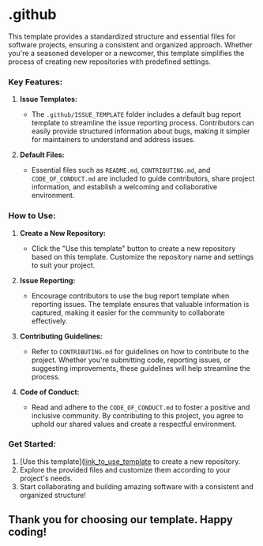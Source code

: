 # .github
This template provides a standardized structure and essential files for software projects, ensuring a consistent and organized approach. Whether you're a seasoned developer or a newcomer, this template simplifies the process of creating new repositories with predefined settings.

### Key Features:

1. **Issue Templates:**
   - The `.github/ISSUE_TEMPLATE` folder includes a default bug report template to streamline the issue reporting process. Contributors can easily provide structured information about bugs, making it simpler for maintainers to understand and address issues.

2. **Default Files:**
   - Essential files such as `README.md`, `CONTRIBUTING.md`, and `CODE_OF_CONDUCT.md` are included to guide contributors, share project information, and establish a welcoming and collaborative environment.

### How to Use:

1. **Create a New Repository:**
   - Click the "Use this template" button to create a new repository based on this template. Customize the repository name and settings to suit your project.

2. **Issue Reporting:**
   - Encourage contributors to use the bug report template when reporting issues. The template ensures that valuable information is captured, making it easier for the community to collaborate effectively.

3. **Contributing Guidelines:**
   - Refer to `CONTRIBUTING.md` for guidelines on how to contribute to the project. Whether you're submitting code, reporting issues, or suggesting improvements, these guidelines will help streamline the process.

4. **Code of Conduct:**
   - Read and adhere to the `CODE_OF_CONDUCT.md` to foster a positive and inclusive community. By contributing to this project, you agree to uphold our shared values and create a respectful environment.

### Get Started:
1. [Use this template]([link_to_use_template](https://github.com/asiakay/.github) to create a new repository.
2. Explore the provided files and customize them according to your project's needs.
3. Start collaborating and building amazing software with a consistent and organized structure!

Thank you for choosing our template. Happy coding!
---

